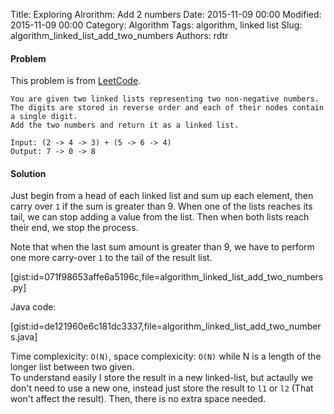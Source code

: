 Title: Exploring Alrorithm: Add 2 numbers
Date: 2015-11-09 00:00
Modified: 2015-11-09 00:00
Category: Algorithm
Tags: algorithm, linked list
Slug: algorithm_linked_list_add_two_numbers
Authors: rdtr

#### Problem
This problem is from [LeetCode](https://leetcode.com/problems/add-two-numbers/).

```
You are given two linked lists representing two non-negative numbers.
The digits are stored in reverse order and each of their nodes contain a single digit.
Add the two numbers and return it as a linked list.

Input: (2 -> 4 -> 3) + (5 -> 6 -> 4)
Output: 7 -> 0 -> 8
```

#### Solution
Just begin from a head of each linked list and sum up each element, then carry over `1` if the sum is greater than 9. When one of the lists reaches its tail, we can stop adding a value from the list. Then when both lists reach their end, we stop the process.

Note that when the last sum amount is greater than 9, we have to perform one more carry-over `1` to the tail of the result list.

[gist:id=071f98653affe6a5196c,file=algorithm_linked_list_add_two_numbers.py]

Java code:

[gist:id=de121960e6c181dc3337,file=algorithm_linked_list_add_two_numbers.java]

Time complexicity: `O(N)`, space complexicity: `O(N)` while N is a length of the longer list between two given.  
To understand easily I store the result in a new linked-list, but actaully we don't need to use a new one, instead just store the result to `l1` or `l2` (That won't affect the result). Then, there is no extra space needed. 